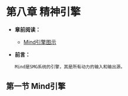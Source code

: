 # 第八章 精神引擎



* **章前阅读：**

	* [Mind引擎图示](../../手写笔记/Note2.md#n2p19)
  
* **前言：**
  
  ```
  Mind是SMG系统的引擎，其是所有动力的输入和输出源。
  ```


## 第一节 Mind引擎

